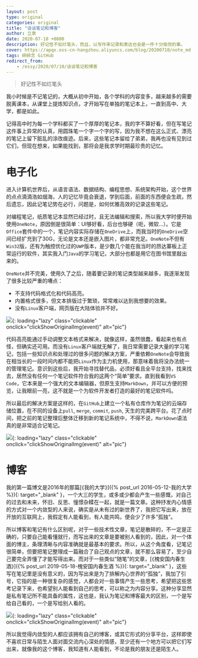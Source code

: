 ```yaml
---
layout: post
type: original
categories: original
title: "谈谈笔记和博客"
author: 立泉
date: 2020-07-10 +0800
description: 好记性不如烂笔头，而且，以写作来记录和表达也会是一件十分愉悦的事。
cover: https://apqx.oss-cn-hangzhou.aliyuncs.com/blog/20200710/note_md.jpg
tags: 碎碎念 GitHub
redirect_from:
    - /essy/2020/07/10/谈谈笔记和博客
---
```


> 好记性不如烂笔头

我小时候是不记笔记的，大概从初中开始，各个学科的内容变多，越来越多的需要脱离课本，从课堂上提炼知识点，才开始写在单独的笔记本上，一直到高中、大学，都是如此。

记得高中时为每一个学科都买了一个厚厚的笔记本，我的字不算好看，但在写笔记这件事上异常的认真，用圆珠笔一个字一个字的写，因为我不想在这么正式、漂亮的笔记上留下脏乱的涂改痕迹。后来，这些笔记本留给了弟弟，我再也没有见到过它们，但现在想来，如果能找到，那将会是我求学时期最珍贵的记忆。

# 电子化

进入计算机世界后，从语言语法、数据结构、编程思想、系统架构开始，这个世界的点点滴滴浩如烟海，人的记忆毕竟会衰退，学到后面，前面的东西便会生疏，然后遗忘，因此记笔记势在必行，问题是，如何优雅高效的记录这些笔记。

对编程笔记，纸质笔记本显然已经过时，且无法编辑和搜索，所以我大学时便开始使用`OneNote`，原因倒是很简单：UI够好看，后台也够硬（呃，微软...）。它是`Office`套件中的一个，笔记内容实际存储在`OneDrive`上，而我当时的`OneDrive`空间已经扩充到了30G，无论是文本还是嵌入图片，都非常充足。`OneNote`不但有`Win32`版，还有为触控优化过的`UWP`版本，是少数几个能在我当时的昂达寨板上正常运行的软件，其实我入门`Java`的学习笔记，大部分也都是用它在图书馆里敲出来的。

`OneNote`并不完美，使用久了之后，随着要记录的笔记类型越来越多，我逐渐发现了很多比较严重的嘈点：

* 不支持代码格式化和代码高亮。
* 内置格式很多，但文本排版过于繁琐，常常难以达到我想要的效果。
* 没有`Linux`客户端，网页版在大陆体验并不好。

![](https://apqx.oss-cn-hangzhou.aliyuncs.com/blog/20200710/note_onenote.jpg){: loading="lazy" class="clickable" onclick="clickShowOriginalImg(event)" alt="pic"}

代码高亮能通过手动调整文本格式来解决，就像这样，虽然很蠢，看起来也有点怪，但确实还可用。而没有`Linux`客户端就无解了，我日常需要记录大量的学习笔记，包括一些知识点和处理过的很多问题的解决方案，严重依赖`OneNote`会导致我在相当长的一段时间内都不能把`Linux`作为主力机使用，那意味着我将没办法统一的管理笔记。意识到这些后，我开始寻找替代品，必须好看且全平台支持，找来找去，居然没有任何一个笔记软件符合我的这两个“简单”要求。直到我看到`VS Code`，它本来是一个强大的文本编辑器，但原生支持`MarkDown`，并可以方便的预览，让我眼前一亮，这不就是一个为软件开发者打造的最好的笔记软件吗。

所以最后的解决方案是这样的，在`GitHub`上建立一个私有仓库作为笔记的云端存储位置，在不同的设备上`pull`, `merge`, `commit`, `push`, 天生的完美跨平台。花了点时间，把之前的笔记整理后整体迁移到新的笔记系统中，不得不说，`MarkDown`语法真的是非常适合记笔记。

![](https://apqx.oss-cn-hangzhou.aliyuncs.com/blog/20200710/note_md.jpg){: loading="lazy" class="clickable" onclick="clickShowOriginalImg(event)" alt="pic"}

# 博客

我的第一篇博文是2016年的那篇[《我的大学》]({% post_url 2016-05-12-我的大学 %}){: target="_blank" }，一个大三的学生，或多或少都会产生一些感慨，对自己的过去和未来，怀旧、反思、憧憬杂糅在一起，就是一篇文章。这种抒发内心情感的方式对一个内敛型的人来说，确实是从未有过的新世界了，我把它写出来，放在开放的互联网上，我假定有人能看到，有人能共鸣，便会少了许多“孤独”。

所以博客和笔记有什么区别呢，对于一些技术性文章，笔记是散碎的，不一定是正确的，只要自己能看懂就行，而写出来的文章是要被别人看到的，因此，对一个体面的博主，条理清晰与内容准确就是最基本的要求。所以，从这个角度看，记笔记很简单，但要把笔记整理成一篇融合了自己观点的文章，就不那么容易了，至少自己要完全弄懂了才能写得出来。而对于一些类似“随笔”的文章，[《槐安国内春生酒》]({% post_url 2019-05-18-槐安国内春生酒 %}){: target="_blank" }，这些写在笔记里是没有意义的，因为写出来是为了排解内心世界的“孤独”，我加了引号，它指的是一种很复杂的感觉，人都会对一些事情产生一些思考，希望把这些思考记录下来，也希望别人能看到自己的思考，可以称之为内容分享。这种分享显然是私有笔记所不能具备的属性，这也是，我认为笔记和博客最大的区别，一个是写给自己看的，一个是写给别人看的。

![](https://apqx.oss-cn-hangzhou.aliyuncs.com/blog/20200710/blog_md.jpg){: loading="lazy" class="clickable" onclick="clickShowOriginalImg(event)" alt="pic"}

所以我觉得内敛型的人都应该拥有自己的博客，或其它形式的分享平台，这样即使不喜欢日常与陌生人面对面交流内心深处的情感，至少还有一个地方可以把它们写出来，就像我的这个博客，我知道有人能看到，不论是我的朋友还是陌生人。